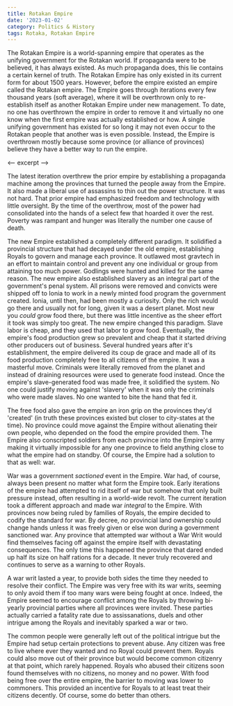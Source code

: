```yaml
---
title: Rotakan Empire
date: '2023-01-02'
category: Politics & History
tags: Rotaka, Rotakan Empire
---
```


The Rotakan Empire is a world-spanning empire that operates as the unifying government for the Rotakan world.  If propaganda were to be believed, it has always existed.  As much propaganda does, this lie contains a certain kernel of truth.  The Rotakan Empire has only existed in its current form for about 1500 years.  However, before the empire existed an empire called the Rotakan empire.  The Empire goes through iterations every few thousand years (soft average), where it will be overthrown only to re-establish itself as another Rotakan Empire under new management.  To date, no one has overthrown the empire in order to remove it and virtually no one know when the first empire was actually established or how.  A single unifying government has existed for so long it may not even occur to the Rotakan people that another was is even possible.  Instead, the Empire is overthrown mostly because some province (or alliance of provinces) believe they have a better way to run the empire.  

<-- excerpt -->

The latest iteration overthrew the prior empire by establishing a propaganda machine among the provinces that turned the people away from the Empire.  It also made a liberal use of assassins to thin out the power structure.  It was not hard.  That prior empire had emphasized freedom and technology with little oversight.  By the time of the overthrow, most of the power had consolidated into the hands of a select few that hoarded it over the rest.  Poverty was rampant and hunger was literally the number one cause of death.

The new Empire established a completely different paradigm.  It solidified a provincial structure that had decayed under the old empire, establishing Royals to govern and manage each province.  It outlawed most gravtech in an effort to maintain control and prevent any one individual or group from attaining too much power.  Godlings were hunted and killed for the same reason.  The new empire also established slavery as an integral part of the government's penal system.  All prisons were removed and convicts were shipped off to Ionia to work in a newly minted food program the government created.  Ionia, until then, had been mostly a curiosity.  Only the rich would go there and usually not for long, given it was a desert planet.  Most new you _could_ grow food there, but there was little incentive as the sheer effort it took was simply too great.  The new empire changed this paradigm.  Slave labor is cheap, and they used that labor to grow food.   Eventually, the empire's food production grew so prevalent and cheap that it started driving other producers out of business.  Several hundred years after it's establishment, the empire delivered its coup de grace and made all of its food production completely free to all citizens of the empire.  It was a masterful move.  Criminals were literally removed from the planet and instead of draining resources were used to generate food instead.  Once the empire's slave-generated food was made free, it solidified the system.  No one could justify moving against 'slavery' when it was only the criminals who were made slaves.  No one wanted to bite the hand that fed it.

The free food also gave the empire an iron grip on the provinces they'd 'created' (in truth these provinces existed but closer to city-states at the time).  No province could move against the Empire without alienating their own people, who depended on the food the empire provided them.  The Empire also conscripted soldiers from each province into the Empire's army making it virtually impossible for any one province to field anything close to what the empire had on standby.  Of course, the Empire had a solution to that as well: war.

War was a government _sactioned_ event in the Empire.  War had, of course, always been present no matter what form the Empire took.  Early iterations of the empire had attempted to rid itself of war but somehow that only built pressure instead, often resulting in a world-wide revolt.  The current iteration took a different approach and made war _integral_ to the Empire.  With provinces now being ruled by families of Royals, the empire decided to codify the standard for war.  By decree, _no_ provincial land ownership could change hands unless it was freely given or else won during a government sanctioned war.  Any province that attempted war without a War Writ would find themselves facing off against the empire itself with devastating consequences.  The only time this happened the province that dared ended up half its size on half rations for a decade.  It never truly recovered and continues to serve as a warning to other Royals.  

A war writ lasted a year, to provide both sides the time they needed to resolve their conflict.  The Empire was very free with its war writs, seeming to only avoid them if too many wars were being fought at once.  Indeed, the Empire seemed to encourage conflict among the Royals by throwing bi-yearly provincial parties where all provinces were invited.  These parties actually carried a fatality rate due to assissanations, duels and other intrigue among the Royals and inevitably sparked a war or two.

The common people were generally left out of the political intrigue but the Empire had setup certain protections to prevent abuse.  Any citizen was free to live where ever they wanted and no Royal could prevent them.  Royals could also move out of their province but would become common citizenry at that point, which rarely happened.  Royals who abused their citizens soon found themselves with no citizens, no money and no power.  With food being free over the entire empire, the barrier to moving was lower to commoners.  This provided an incentive for Royals to at least treat their citizens decently.   Of course, some do better than others.


